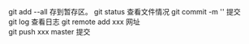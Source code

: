 git add --all  存到暂存区。
git status 查看文件情况
git commit -m ''   提交  
git log 查看日志
git remote add xxx 网址  
git push xxx master  提交